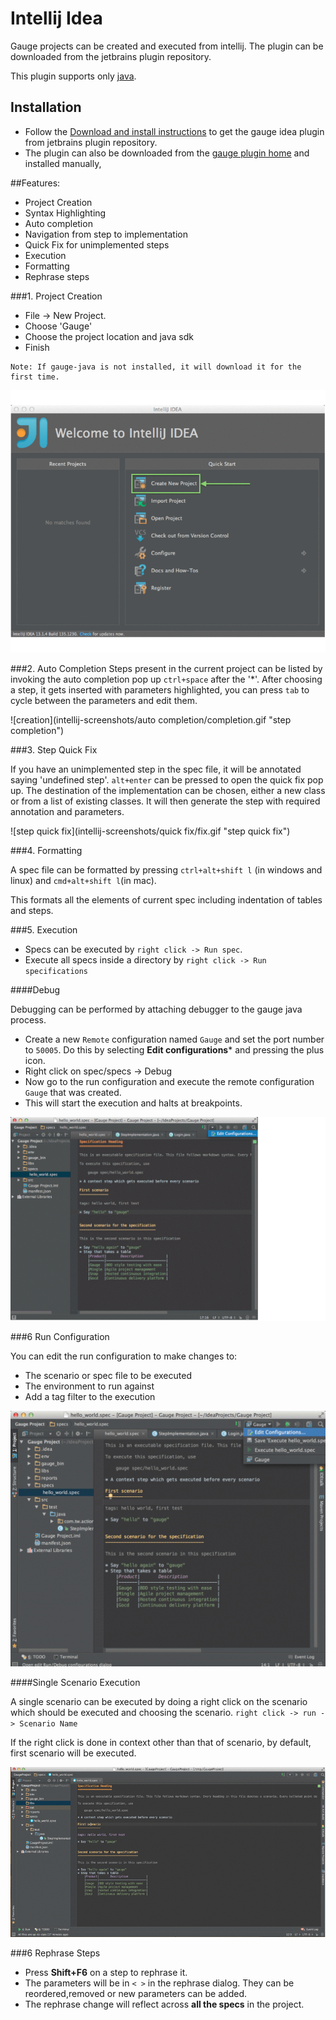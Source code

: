 # Intellij Idea

Gauge projects can be created and executed from intellij. The plugin can be downloaded from the jetbrains plugin repository.

This plugin supports only [java](../test_code/java.md).


## Installation
* Follow the [Download and install instructions](http://www.jetbrains.com/idea/webhelp/installing-updating-and-uninstalling-repository-plugins.html#d645926e261) to get the gauge idea plugin from jetbrains plugin repository.
* The plugin can also be downloaded from the [gauge plugin home](http://plugins.jetbrains.com/plugin/7535) and installed manually,

##Features:

* Project Creation
* Syntax Highlighting
* Auto completion
* Navigation from step to implementation
* Quick Fix for unimplemented steps
* Execution
* Formatting
* Rephrase steps

###1. Project Creation

 * File -> New Project.
 * Choose 'Gauge'
 * Choose the project location and java sdk
 * Finish

````
Note: If gauge-java is not installed, it will download it for the first time.
````

![creation](intellij-screenshots/creation/creation.gif "project creation")


###2. Auto Completion
Steps present in the current project can be listed by invoking the auto completion pop up `ctrl+space` after the '*'. After choosing a step, it gets inserted with parameters highlighted, you can press `tab` to cycle between the parameters and edit them.

![creation](intellij-screenshots/auto completion/completion.gif "step completion")


###3. Step Quick Fix

If you have an unimplemented step in the spec file, it will be annotated saying 'undefined step'. `alt+enter` can be pressed to open the quick fix pop up. The destination of the implementation can be chosen, either a new class or from a list of existing classes. It will then generate the step with required annotation and parameters.

![step quick fix](intellij-screenshots/quick fix/fix.gif "step quick fix")

###4. Formatting

A spec file can be formatted by pressing `ctrl+alt+shift l` (in windows and linux) and `cmd+alt+shift l`(in mac).

This formats all the elements of current spec including indentation of tables and steps.

###5. Execution

* Specs can be executed by `right click -> Run spec`.
* Execute all specs inside a directory by `right click -> Run specifications`

####Debug

Debugging can be performed by attaching debugger to the gauge java process.

* Create a new  ```Remote``` configuration named `Gauge` and set the port number to `50005`. Do this by selecting **Edit configurations*** and pressing the plus icon.
* Right click on spec/specs -> Debug
* Now go to the run configuration and execute the remote configuration `Gauge` that was created.
* This will start the execution and halts at breakpoints.

![debugging](intellij-screenshots/execution/debug.gif "debugging")

###6 Run Configuration

You can edit the run configuration to make changes to:
* The scenario or spec file to be executed
* The environment to run against
* Add a tag filter to the execution


![run configuration](intellij-screenshots/execution/config.gif "run configuration")

####Single Scenario Execution

A single scenario can be executed by doing a right click on the scenario which should be executed and choosing the scenario.
`right click -> run -> Scenario Name`

If the right click is done in context other than that of scenario, by default, first scenario will be executed.

![scenario execution](intellij-screenshots/execution/scenario.gif "scenario execution")

###6 Rephrase Steps
* Press **Shift+F6** on a step to rephrase it.
* The parameters will be in ```< >``` in the rephrase dialog. They can be reordered,removed or new parameters can be added.
* The rephrase change will reflect across **all the specs** in the project.






